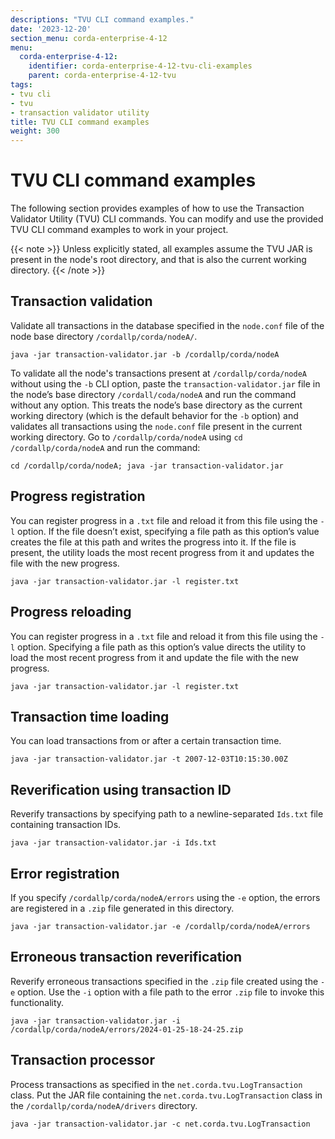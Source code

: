 ```yaml
---
descriptions: "TVU CLI command examples."
date: '2023-12-20'
section_menu: corda-enterprise-4-12
menu:
  corda-enterprise-4-12:
    identifier: corda-enterprise-4-12-tvu-cli-examples
    parent: corda-enterprise-4-12-tvu
tags:
- tvu cli
- tvu
- transaction validator utility
title: TVU CLI command examples
weight: 300
---
```


# TVU CLI command examples

The following section provides examples of how to use the Transaction Validator Utility (TVU) CLI commands. You can modify and use the provided TVU CLI command examples to work in your project.

{{< note >}}
Unless explicitly stated, all examples assume the TVU JAR is present in the node's root directory, and that is also the current working directory.
{{< /note >}}

## Transaction validation

Validate all transactions in the database specified in the `node.conf` file of the node base directory `/cordallp/corda/nodeA/`.

```
java -jar transaction-validator.jar -b /cordallp/corda/nodeA
```

To validate all the node's transactions present at `/cordallp/corda/nodeA` without using the `-b` CLI option, paste the `transaction-validator.jar` file in the node’s base directory `/cordall/coda/nodeA` and run the command without any option. This treats the node’s base directory as the current working directory (which is the default behavior for the `-b` option) and validates all transactions using the `node.conf` file present in the current working directory. Go to `/cordallp/corda/nodeA` using `cd /cordallp/corda/nodeA` and run the command:

```
cd /cordallp/corda/nodeA; java -jar transaction-validator.jar
```

## Progress registration

You can register progress in a `.txt` file and reload it from this file using the `-l` option. If the file doesn’t exist, specifying a file path as this option’s value creates the file at this path and writes the progress into it. If the file is present, the utility loads the most recent progress from it and updates the file with the new progress.

```
java -jar transaction-validator.jar -l register.txt
```

## Progress reloading

You can register progress in a `.txt` file and reload it from this file using the `-l` option. Specifying a file path as this option’s value directs the utility to load the most recent progress from it and update the file with the new progress.

```
java -jar transaction-validator.jar -l register.txt
```

## Transaction time loading

You can load transactions from or after a certain transaction time.

```
java -jar transaction-validator.jar -t 2007-12-03T10:15:30.00Z
```

## Reverification using transaction ID

Reverify transactions by specifying path to a newline-separated `Ids.txt` file containing transaction IDs.

```
java -jar transaction-validator.jar -i Ids.txt
```

## Error registration

If you specify `/cordallp/corda/nodeA/errors` using the `-e` option, the errors are registered in a `.zip` file generated in this directory.

```
java -jar transaction-validator.jar -e /cordallp/corda/nodeA/errors
```

## Erroneous transaction reverification

Reverify erroneous transactions specified in the `.zip` file created using the `-e` option. Use the `-i` option with a file path to the error `.zip` file to invoke this functionality.

```
java -jar transaction-validator.jar -i /cordallp/corda/nodeA/errors/2024-01-25-18-24-25.zip
```

## Transaction processor

Process transactions as specified in the `net.corda.tvu.LogTransaction` class. Put the JAR file containing the `net.corda.tvu.LogTransaction` class in the `/cordallp/corda/nodeA/drivers` directory.

```
java -jar transaction-validator.jar -c net.corda.tvu.LogTransaction
```
